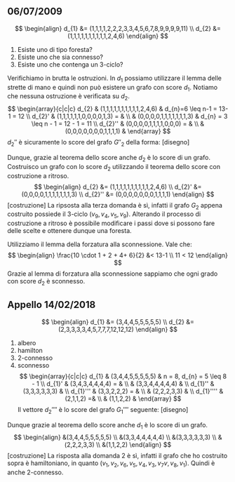 ## 06/07/2009
$$
\begin{align}
d_{1} &= (1,1,1,1,2,2,2,3,3,4,5,6,7,8,9,9,9,9,11) \\
d_{2} &= (1,1,1,1,1,1,1,1,1,1,2,4,6)
\end{align}
$$
1) Esiste uno di tipo foresta? 
2) Esiste uno che sia connesso?
3) Esiste uno che contenga un 3-ciclo?

Verifichiamo in brutta le ostruzioni. In $d_{1}$ possiamo utilizzare il lemma delle strette di mano e quindi non può esistere un grafo con score $d_{1}$. Notiamo che nessuna ostruzione è verificata su $d_{2}$.
$$
\begin{array}{c|c|c}
d_{2} & (1,1,1,1,1,1,1,1,1,1,2,4,6) & d_{n}=6 \leq n-1 = 13-1 = 12 \\
d_{2}' & (1,1,1,1,1,1,0,0,0,0,1,3) = &  \\
 & (0,0,0,0,1,1,1,1,1,1,1,3) & d_{n} = 3 \leq n - 1 = 12 - 1 = 11 \\
d_{2}'' & (0,0,0,0,1,1,1,1,0,0,0) = &  \\
 & (0,0,0,0,0,0,0,1,1,1,1) & 
\end{array}
$$
$d_{2}''$ è sicuramente lo score del grafo $G''_{2}$ della forma:
[disegno]

Dunque, grazie al teorema dello score anche $d_{2}$ è lo score di un grafo.
Costruisco un grafo con lo score $d_{2}$ utilizzando il teorema dello score con costruzione a ritroso.
$$
\begin{align}
d_{2} &= (1,1,1,1,1,1,1,1,1,1,2,4,6) \\
d_{2}' &= (0,0,0,0,1,1,1,1,1,1,1,3) \\
d_{2}'' &= (0,0,0,0,0,0,0,1,1,1,1)
\end{align}
$$
[costruzione]
La ripsosta alla terza domanda è sì, infatti il grafo $G_{2}$ appena costruito possiede il 3-ciclo $(v_{9}, v_{4}, v_{5}, v_{9})$.
Alterando il processo di costruzione a ritroso è possibile modificare i passi dove si possono fare delle scelte e ottenere dunque una foresta.

Utilizziamo il lemma della forzatura alla sconnessione.
Vale che:
$$
\begin{align}
\frac{10 \cdot 1 + 2 + 4+ 6}{2} &< 13-1 \\
11 < 12
\end{align}
$$
Grazie al lemma di forzatura alla sconnessione sappiamo che ogni grado con score $d_{2}$ è sconnesso.

## Appello 14/02/2018
$$
\begin{align}
d_{1} &= (3,4,4,5,5,5,5,5) \\
d_{2} &= (2,3,3,3,3,4,5,7,7,7,12,12,12)
\end{align}
$$
1) albero
2) hamilton
3) 2-connesso
4) sconnesso
$$
\begin{array}{c|c|c}
d_{1}  & (3,4,4,5,5,5,5,5)  & n = 8, d_{n} = 5 \leq 8 - 1 \\
d_{1}'  & (3,4,3,4,4,4,4) = &  \\
 & (3,3,4,4,4,4,4) & \\
d_{1}''  & (3,3,3,3,3,3) &  \\
d_{1}''' & (3,3,2,2,2) =  &  \\
 & (2,2,2,3,3) &  \\
d_{1}'''' & (2,1,1,2)  =&  \\
 & (1,1,2,2) & 
\end{array}
$$
Il vettore $d_{2}''''$ è lo score del grafo $G_{1}''''$ seguente:
[disegno]

Dunque grazie al teorema dello score anche $d_{1}$ è lo score di un grafo.
$$
\begin{align}
&(3,4,4,5,5,5,5,5) \\
&(3,3,4,4,4,4,4) \\
&(3,3,3,3,3,3) \\
&(2,2,2,3,3) \\
&(1,1,2,2)
\end{align}
$$
[costruzione]
La risposta alla domanda 2 è sì, infatti il grafo che ho costruito sopra è hamiltoniano, in quanto $(v_{1},v_{2},v_{6},v_{5},v_{4},v_{3},v_{7}v,v_{8},v_{1})$. Quindi è anche 2-connesso.